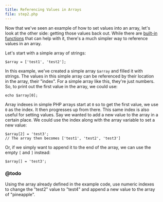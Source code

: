 ```yaml
---
title: Referencing Values in Arrays
file: step2.php
---
```


Now that we've seen an example of how to set values into an array, let's look at the other side: getting those values back out. While there are [built-in functions](http://php.net/manual/en/ref.array.php) that can help with it, there's a much simpler way to reference values in an array. 

Let's start with a simple array of strings:
```
$array = ['test1', 'test2'];
```
In this example, we've created a simple array `$array` and filled it with strings. The values in this simple array can be referenced by their location in the array, their "index". For a simple array like this, they're just numbers. So, to print out the first value in the array, we could use:

```
echo $array[0];
```

Array indexes in simple PHP arrays start at `0` so to get the first value, we use `0` as the index. It then progresses up from there. This same index is also useful for setting values. Say we wanted to add a new value to the array in a certain place. We could use the index along with the array variable to set a new value:

```
$array[2] = 'test3';
// The array then becomes ['test1', 'test2', 'test3']
```

Or, if we simply want to append it to the end of the array, we can use the empty `[` and `]` instead:

```
$array[] = 'test3';
```

### @todo

Using the array already defined in the example code, use numeric indexes to change the "test2" value to "test4" and append a new value to the array of "pineapple".